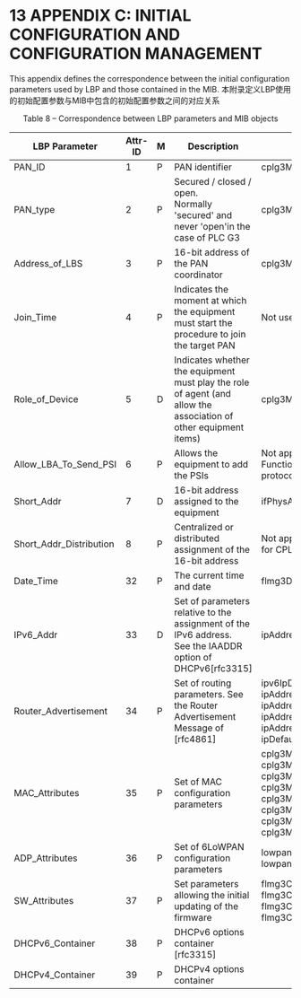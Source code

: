 # 13 APPENDIX C: INITIAL CONFIGURATION AND CONFIGURATION MANAGEMENT

This appendix defines the correspondence between the initial configuration parameters used by LBP and those contained in the MIB.
本附录定义LBP使用的初始配置参数与MIB中包含的初始配置参数之间的对应关系

<center>Table 8 – Correspondence between LBP parameters and MIB objects</center>

LBP Parameter | Attr-ID | M | Description | MIB Object
----|----|----|----|----
PAN_ID | 1 | P | PAN identifier | cplg3MacPanId
PAN_type | 2 | P | Secured / closed / open.<br>Normally 'secured' and never 'open'in the case of PLC G3 | cplg3MacSecurityEnabled
Address_of_LBS | 3 | P | 16-bit address of the PAN coordinator | cplg3MacPanCoordShortAddress
Join_Time | 4 | P | Indicates the moment at which the equipment must start the procedure to join the target PAN | Not used initially by PLC G3
Role_of_Device | 5 | D | Indicates whether the equipment must play the role of agent (and allow the association of other equipment items) | cplg3MacAssociationPermit
Allow_LBA_To_Send_PSI | 6 | P | Allows the equipment to add the PSIs | Not applicable in the MIB. Functioning internal to the LBP protocol
Short_Addr | 7 | D | 16-bit address assigned to the equipment | ifPhysAddress
Short_Addr_Distribution | 8 | P | Centralized or distributed assignment of the 16-bit address | Not applicable. Always centralized for CPLG3.
Date_Time | 32 | P | The current time and date | flmg3DevDateTime
IPv6_Addr | 33 | D | Set of parameters relative to the assignment of the IPv6 address.<br>See the IAADDR option of DHCPv6[rfc3315] | ipAddressAddr
Router_Advertisement | 34 | P | Set of routing parameters. See the Router Advertisement Message of [rfc4861] | ipv6IpDefaultHopLimit<br>ipAddressPrefixPrefix<br>ipAddressPrefixLength<br>ipAddressPrefixAdvPreferredLifetime<br>ipAddressPrefixAdvValidLifetime<br>ipDefaultRouterAddress
MAC_Attributes | 35 | P | Set of MAC configuration parameters | cplg3MacAckWaitDuration<br>cplg3MacMaxBe<br>cplg3MacMaxCsmaBackoffs<br>cplg3MacMaxFrameTotalWaitTime<br>cplg3MacMaxFrame retries<br>cplg3MacMinBe<br>cplg3MacResponseWaitTime<br>cplg3MacHighPriorityWindowSize
ADP_Attributes | 36 | P | Set of 6LoWPAN configuration parameters | lowpanAckTimeout<br>lowpanBroadcastRetries
SW_Attributes | 37 | P | Set parameters allowing the initial updating of the firmware | flmg3CtlUpgradesManaged<br>flmg3CtlCommandKey<br>flmg3CtlUrl<br>flmg3CtlDelaySeconds
DHCPv6_Container | 38 | P | DHCPv6 options container [rfc3315] |
DHCPv4_Container | 39 | P | DHCPv4 options container | 
